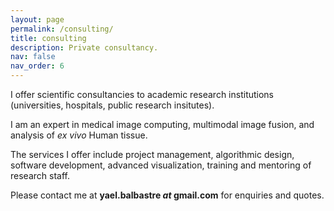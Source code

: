 ```yaml
---
layout: page
permalink: /consulting/
title: consulting
description: Private consultancy.
nav: false
nav_order: 6
---
```


I offer scientific consultancies to academic research institutions (universities, hospitals, public research insitutes).

I am an expert in medical image computing, multimodal image fusion, and analysis of <em>ex vivo</em> Human tissue.

The services I offer include project management, algorithmic design, software development, advanced visualization, training and mentoring of research staff.

Please contact me at <b>yael.balbastre <i>at</i> gmail.com</b> for enquiries and quotes.
